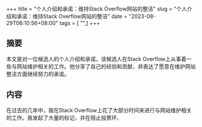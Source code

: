 +++
title = "个人介绍和承诺：维持Stack Overflow网站的整洁"
slug = "个人介绍和承诺：维持Stack Overflow网站的整洁"
date = "2023-08-29T06:10:56+08:00"
tags = [ "",]
+++


## 摘要

本文是对一位候选人的个人介绍和承诺，该候选人在Stack Overflow上从事着一些与网站维护相关的工作。他分享了自己的经验和贡献，并表达了愿意在维护网站整洁方面继续努力的承诺。

## 内容

在过去的几年中，我在Stack Overflow上花了大部分时间来进行与网站维护相关的工作。我发起了大量的标记，并在阻止投票环、

